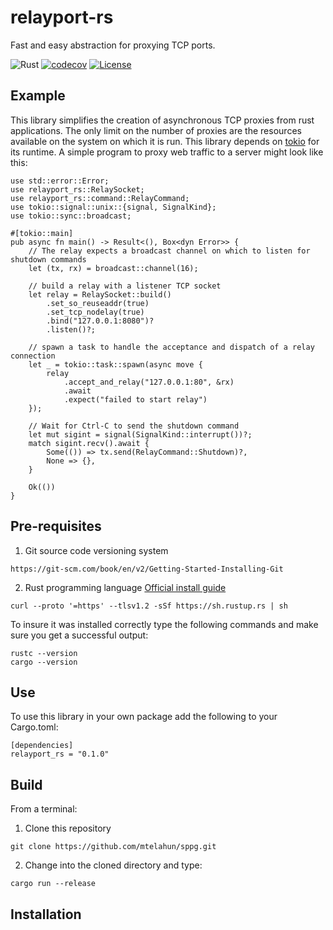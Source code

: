 # relayport-rs
Fast and easy abstraction for proxying TCP ports.

![Rust](https://github.com/mtelahun/relayport-rs/actions/workflows/rust.yml/badge.svg)
[![codecov](https://codecov.io/gh/mtelahun/relayport-rs/branch/main/graph/badge.svg?token=A1P9I5E2LU)](https://codecov.io/gh/mtelahun/relayport-rs)
[![License](https://img.shields.io/badge/License-BSD_2--Clause-orange.svg)](https://opensource.org/licenses/BSD-2-Clause)

## Example
This library simplifies the creation of asynchronous TCP proxies from rust applications. The only limit on the number
of proxies are the resources available on the system on which it is run. This library depends on [tokio](https::/tokio.rs)
for its runtime. A simple program to proxy web traffic to a server might look like this:
```
use std::error::Error;
use relayport_rs::RelaySocket;
use relayport_rs::command::RelayCommand;
use tokio::signal::unix::{signal, SignalKind};
use tokio::sync::broadcast;

#[tokio::main]
pub async fn main() -> Result<(), Box<dyn Error>> {
    // The relay expects a broadcast channel on which to listen for shutdown commands
    let (tx, rx) = broadcast::channel(16);

    // build a relay with a listener TCP socket
    let relay = RelaySocket::build()
        .set_so_reuseaddr(true)
        .set_tcp_nodelay(true)
        .bind("127.0.0.1:8080")?
        .listen()?;

    // spawn a task to handle the acceptance and dispatch of a relay connection
    let _ = tokio::task::spawn(async move {
        relay
            .accept_and_relay("127.0.0.1:80", &rx)
            .await
            .expect("failed to start relay")
    });

    // Wait for Ctrl-C to send the shutdown command
    let mut sigint = signal(SignalKind::interrupt())?;
    match sigint.recv().await {
        Some(()) => tx.send(RelayCommand::Shutdown)?,
        None => {},
    }

    Ok(())
}
```


## Pre-requisites
1. Git source code versioning system

`https://git-scm.com/book/en/v2/Getting-Started-Installing-Git`

2. Rust programming language [Official install guide](https://www.rust-lang.org/tools/install)

`curl --proto '=https' --tlsv1.2 -sSf https://sh.rustup.rs | sh`

To insure it was installed correctly type the following commands and make sure you get a successful output:
```
rustc --version
cargo --version
```

## Use
To use this library in your own package add the following to your Cargo.toml:

```
[dependencies]
relayport_rs = "0.1.0"
```


Build
-----
From a terminal:
1. Clone this repository

```git clone https://github.com/mtelahun/sppg.git```

2. Change into the cloned directory and type:

```cargo run --release```

Installation
------------
